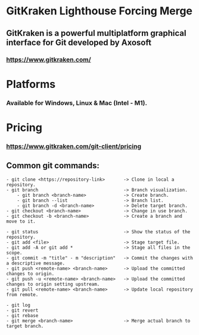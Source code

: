 
# GitKraken Lighthouse Forcing Merge
##  GitKraken is a powerful multiplatform graphical interface for Git developed by Axosoft

### https://www.gitkraken.com/

# Platforms
### Available for Windows, Linux & Mac (Intel - M1).

# Pricing

### https://www.gitkraken.com/git-client/pricing

## Common git commands:

    - git clone <https://repository-link>       -> Clone in local a repository.
    - git branch                                -> Branch visualization.
        - git branch <branch-name>              -> Create branch.
        - git branch --list                     -> Branch list.
        - git branch -d <branch-name>           -> Delete target branch.
    - git checkout <branch-name>                -> Change in use branch.
    - git checkout -b <branch-name>             -> Create a branch and move to it.

    - git status                                -> Show the status of the repository.
    - git add <file>                            -> Stage target file.
    - git add -A or git add *                   -> Stage all files in the scope.
    - git commit -m "title" - m "description"   -> Commit the changes with a descriptive message.
    - git push <remote-name> <branch-name>      -> Upload the committed changes to origin.
    - git push -u <remote-name> <branch-name>   -> Upload the committed changes to origin setting upstream.
    - git pull <remote-name> <branch-name>      -> Update local repository from remote.

    - git log
    - git revert
    - git rebase
    - git merge <branch-name>                   -> Merge actual branch to target branch.